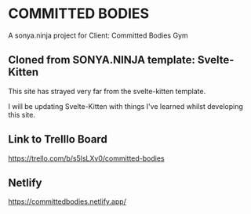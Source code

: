 # COMMITTED BODIES

A sonya.ninja project for Client: Committed Bodies Gym
## Cloned from SONYA.NINJA template: Svelte-Kitten

This site has strayed very far from the svelte-kitten template.

I will be updating Svelte-Kitten with things I've learned whilst developing this site.

## Link to Trelllo Board
https://trello.com/b/s5lsLXv0/committed-bodies

## Netlify
https://committedbodies.netlify.app/
